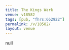 ```yaml
---
title: The Kings Wark
venue: v18582
tags: [pub, "fhrs:662922"]
permalink: /v/18582/
layout: venue
---
```

null